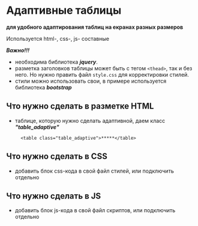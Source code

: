 # Адаптивные таблицы
**для удобного адаптирования таблиц на екранах разных размеров**

Используется html-, css-, js- составные

***Важно!!!***
- необходима библиотека ***jquery***.
- разметка заголовков таблицы может быть с тегом ``<thead>``, так и без него. Но нужно править файл ``style.css`` для корректировки стилей.
- стили можно использовать свои, в примере используется библиотека ***bootstrap***
  
## Что нужно сделать в разметке HTML
- таблице, которую нужно сделать адаптивной, даем класс ***"table_adaptive"***

        <table class="table_adaptive">*****</table>
    
## Что нужно сделать в CSS
- добавить блок css-кода в свой файл стилей, или подключить отдельно
## Что нужно сделать в JS
- добавить блок js-кода в свой файл скриптов, или подключить отдельно



